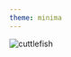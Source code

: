 ```yaml
---
theme: minima
---
```


![cuttlefish](https://github.com/user-attachments/assets/bbf21bfa-047e-4999-9ff8-f61c8d6e635f)
